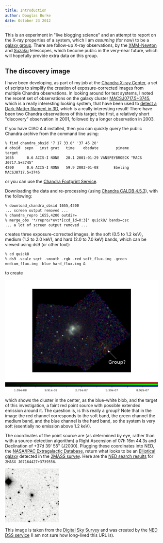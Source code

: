 ```yaml
---
title: Introduction
author: Douglas Burke
date: October 23 2012
---
```


This is an experiment in "live blogging science" and an attempt to 
report on the X-ray properties of a system, which I am 
*assuming* (for now) to be a 
[galaxy group](http://en.wikipedia.org/wiki/Galaxy_groups_and_clusters#Groups_of_galaxies).
There are follow-up X-ray observations, by the
[XMM-Newton](http://xmm.esac.esa.int/)
and
[Suzaku](http://www.isas.jaxa.jp/e/enterp/missions/suzaku/index.shtml)
telescopes, which become public in the very-near future, which will hopefully
provide extra data on this group.

## The discovery image

I have been developing, as part of my job at the 
[Chandra X-ray Center](http://cxc.harvard.edu/), a set of scripts
to simplify the creation of exposure-corrected images from multiple
Chandra observations. In looking around for test systems, I noted the
recent set of observations on the galaxy cluster
[MACSJ0717.5+3745](http://chandra.harvard.edu/photo/2009/macs/),
which is a really interesting looking system, that have been
used to 
[detect a Dark-Matter filament in 3D](http://www.spacetelescope.org/news/heic1215/),
which is a really interesting result!
There have been two Chandra observations of this target; the first,
a relatively short "discovery" observation in 2001, followed by a 
longer observation in 2003.

If you have CIAO 4.4 installed, then you can quickly query the public
Chandra archive from the command line using:

~~~
% find_chandra_obsid '7 17 33.8' '37 45 20'
# obsid  sepn   inst grat   time    obsdate        piname              target
1655      0.6 ACIS-I NONE   20.1 2001-01-29 VANSPEYBROECK "MACS J0717.5+3745"
4200      0.6 ACIS-I NONE   59.9 2003-01-08       Ebeling    MACSJ0717.5+3745
~~~

or you can use the 
[Chandra Footprint Service](http://cxc.harvard.edu/cda/footprint/).

Downloading the data and re-processing (using
[Chandra CALDB 4.5.3](http://cxc.harvard.edu/ciao/releasenotes/ciao_4.4.1_release.html#HowCALDB4.5.3AffectsYourAnalysis)),
with the following:

~~~
% download_chandra_obsid 1655,4200
... screen output removed ...
% chandra_repro 1655,4200 outdir=
% merge_obs '*/repro/*evt*[ccd_id=0:3]' quick8/ bands=csc 
... a lot of screen output removed ...
~~~

creates three exposure-corrected images, in the
soft (0.5 to 1.2 keV), medium (1.2 to 2.0 keV),
and hard (2.0 to 7.0 keV) bands, which can be viewed using
ds9 (or other tool):

~~~
% cd quick8
% ds9 -scale sqrt -smooth -rgb -red soft_flux.img -green medium_flux.img -blue hard_flux.img &
~~~

to create 

![A three-color image of MACSJ0717.7+3745](/images/discovery.png)

which shows the cluster in the center, as the blue-white blob, and 
the target of this investigation, a faint red point source with possible
extended emission around it. The question is, is this really a group?
Note that in the image the red channel corresponds to the soft band, 
the green channel the medium band, and the blue channel is the hard band,
so the system is very soft (esentially no emission above 1.2 keV).

The coordinates of the point source are (as determined by eye, rather than
with a source-detection algorithm)
a Right Ascension of 07h 16m 44.3s and Declination of +37d 39' 55"
(J2000). Plugging these coordinates into 
NED, the [NASA/IPAC Extragalactic Database](http://ned.ipac.caltech.edu/),
return what looks to be an
[Elliptical galaxy](http://en.wikipedia.org/wiki/Elliptical_galaxy) detected in the 
[2MASS survey](http://en.wikipedia.org/wiki/2MASS).
Here are the
[NED search results](http://ned.ipac.caltech.edu/cgi-bin/objsearch?search_type=Near+Position+Search&in_csys=Equatorial&in_equinox=J2000.0&lon=7+16+44.3&lat=%2B37+39+55&radius=0.5&hconst=73&omegam=0.27&omegav=0.73&corr_z=1&z_constraint=Unconstrained&z_value1=&z_value2=&z_unit=z&ot_include=ANY&nmp_op=ANY&out_csys=Equatorial&out_equinox=J2000.0&obj_sort=Distance+to+search+center&of=pre_text&zv_breaker=30000.0&list_limit=5&img_stamp=YES)
for `2MASX J07164427+3739556`.

![The Digital-Sky Survey image of the galaxy](/images/dss.gif)

This image is taken from the
[Digital Sky Survey](http://ned.ipac.caltech.edu/cgi-bin/ex_refcode?refcode=1994DSS...1...0000%3A)
and was created by the
[NED DSS service](http://ned.ipac.caltech.edu/results/dssimage_22178.html) (I am not sure how long-lived
this URL is).
